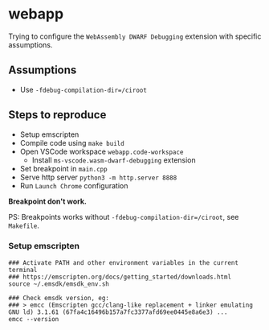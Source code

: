 # webapp

Trying to configure the `WebAssembly DWARF Debugging` extension with specific assumptions.

## Assumptions

* Use `-fdebug-compilation-dir=/ciroot`

## Steps to reproduce

* Setup emscripten
* Compile code using `make build`
* Open VSCode workspace `webapp.code-workspace`
  * Install `ms-vscode.wasm-dwarf-debugging` extension
* Set breakpoint in `main.cpp`
* Serve http server `python3 -m http.server 8888`
* Run `Launch Chrome` configuration

**Breakpoint don't work.**

PS: Breakpoints works without `-fdebug-compilation-dir=/ciroot`, see `Makefile`.

### Setup emscripten

    ### Activate PATH and other environment variables in the current terminal
    ### https://emscripten.org/docs/getting_started/downloads.html
    source ~/.emsdk/emsdk_env.sh

    ### Check emsdk version, eg:
    ### > emcc (Emscripten gcc/clang-like replacement + linker emulating GNU ld) 3.1.61 (67fa4c16496b157a7fc3377afd69ee0445e8a6e3) ...
    emcc --version
